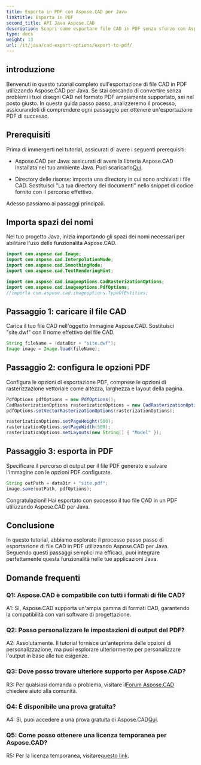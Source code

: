 ```yaml
---
title: Esporta in PDF con Aspose.CAD per Java
linktitle: Esporta in PDF
second_title: API Java Aspose.CAD
description: Scopri come esportare file CAD in PDF senza sforzo con Aspose.CAD per Java. Segui la nostra guida passo passo per un'integrazione perfetta.
type: docs
weight: 13
url: /it/java/cad-export-options/export-to-pdf/
---
```

## introduzione

Benvenuti in questo tutorial completo sull'esportazione di file CAD in PDF utilizzando Aspose.CAD per Java. Se stai cercando di convertire senza problemi i tuoi disegni CAD nel formato PDF ampiamente supportato, sei nel posto giusto. In questa guida passo passo, analizzeremo il processo, assicurandoti di comprendere ogni passaggio per ottenere un'esportazione PDF di successo.

## Prerequisiti

Prima di immergerti nel tutorial, assicurati di avere i seguenti prerequisiti:

-  Aspose.CAD per Java: assicurati di avere la libreria Aspose.CAD installata nel tuo ambiente Java. Puoi scaricarlo[Qui](https://releases.aspose.com/cad/java/).

- Directory delle risorse: imposta una directory in cui sono archiviati i file CAD. Sostituisci "La tua directory dei documenti" nello snippet di codice fornito con il percorso effettivo.

Adesso passiamo ai passaggi principali.

## Importa spazi dei nomi

Nel tuo progetto Java, inizia importando gli spazi dei nomi necessari per abilitare l'uso delle funzionalità Aspose.CAD.

```java
import com.aspose.cad.Image;
import com.aspose.cad.InterpolationMode;
import com.aspose.cad.SmoothingMode;
import com.aspose.cad.TextRenderingHint;

import com.aspose.cad.imageoptions.CadRasterizationOptions;
import com.aspose.cad.imageoptions.PdfOptions;
//importa com.aspose.cad.imageoptions.TypeOfEntities;
```

## Passaggio 1: caricare il file CAD

Carica il tuo file CAD nell'oggetto Immagine Aspose.CAD. Sostituisci "site.dwf" con il nome effettivo del file CAD.

```java
String fileName = (dataDir + "site.dwf");
Image image = Image.load(fileName);
```

## Passaggio 2: configura le opzioni PDF

Configura le opzioni di esportazione PDF, comprese le opzioni di rasterizzazione vettoriale come altezza, larghezza e layout della pagina.

```java
PdfOptions pdfOptions = new PdfOptions();
CadRasterizationOptions rasterizationOptions = new CadRasterizationOptions();
pdfOptions.setVectorRasterizationOptions(rasterizationOptions);

rasterizationOptions.setPageHeight(500);
rasterizationOptions.setPageWidth(500);
rasterizationOptions.setLayouts(new String[] { "Model" });
```

## Passaggio 3: esporta in PDF

Specificare il percorso di output per il file PDF generato e salvare l'immagine con le opzioni PDF configurate.

```java
String outPath = dataDir + "site.pdf";
image.save(outPath, pdfOptions);
```

Congratulazioni! Hai esportato con successo il tuo file CAD in un PDF utilizzando Aspose.CAD per Java.

## Conclusione

In questo tutorial, abbiamo esplorato il processo passo passo di esportazione di file CAD in PDF utilizzando Aspose.CAD per Java. Seguendo questi passaggi semplici ma efficaci, puoi integrare perfettamente questa funzionalità nelle tue applicazioni Java.

## Domande frequenti

### Q1: Aspose.CAD è compatibile con tutti i formati di file CAD?

A1: Sì, Aspose.CAD supporta un'ampia gamma di formati CAD, garantendo la compatibilità con vari software di progettazione.

### Q2: Posso personalizzare le impostazioni di output del PDF?

A2: Assolutamente. Il tutorial fornisce un'anteprima delle opzioni di personalizzazione, ma puoi esplorare ulteriormente per personalizzare l'output in base alle tue esigenze.

### Q3: Dove posso trovare ulteriore supporto per Aspose.CAD?

 R3: Per qualsiasi domanda o problema, visitare il[Forum Aspose.CAD](https://forum.aspose.com/c/cad/19) chiedere aiuto alla comunità.

### Q4: È disponibile una prova gratuita?

 A4: Sì, puoi accedere a una prova gratuita di Aspose.CAD[Qui](https://releases.aspose.com/).

### Q5: Come posso ottenere una licenza temporanea per Aspose.CAD?

 R5: Per la licenza temporanea, visitare[questo link](https://purchase.aspose.com/temporary-license/).